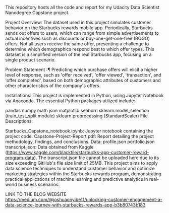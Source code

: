 This repository hosts all the code and report for my Udacity Data Scientist Nanodegree Capstone project.

Project Overview:
The dataset used in this project simulates customer behavior on the Starbucks rewards mobile app. Periodically, Starbucks sends out offers to users, which can range from simple advertisements to actual incentives such as discounts or buy-one-get-one-free (BOGO) offers. Not all users receive the same offer, presenting a challenge to determine which demographics respond best to which offer types. This dataset is a simplified version of the real Starbucks app, focusing on a single product scenario.

Problem Statement :¶
Predicting which purchase offers will elicit a higher level of response, such as 'offer received', 'offer viewed', 'transaction', and 'offer completed', based on both demographic attributes of customers and other characteristics of the company's offers.

Installations:
This project is implemented in Python, using Jupyter Notebook via Anaconda. The essential Python packages utilized include:

pandas
numpy
math
json
matplotlib
seaborn
sklearn.model_selection (train_test_split module)
sklearn.preprocessing (StandardScaler)
File Descriptions:

Starbucks_Capstone_notebook.ipynb: Jupyter notebook containing the project code.
Capstone-Project-Report.pdf: Report detailing the project methodology, findings, and conclusions.
Data:
profile.json
portfolio.json
transcript.json: Data obtained from Kaggle (https://www.kaggle.com/blacktile/starbucks-app-customer-reward-program-data). The transcript.json file cannot be uploaded here due to its size exceeding GitHub's file size limit of 25MB.
This project aims to apply data science techniques to understand customer behavior and optimize marketing strategies within the Starbucks rewards program, demonstrating practical applications of machine learning and predictive analytics in real-world business scenarios.


LINK TO THE BLOG WEBSITE https://medium.com/@joshuaonyibe11/unlocking-customer-engagement-a-data-science-journey-with-starbucks-rewards-app-b3b80743b183




